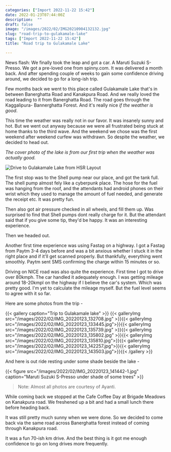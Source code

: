 ```yaml
---
categories: ["Import 2022-11-22 15:42"]
date: 2022-01-23T07:44:00Z
description:  ""
draft: false
image: "/images/2022/02/IMG20210904132132.jpg"
slug: "road-trip-to-gulakamale-lake"
tags: ["Import 2022-11-22 15:42"]
title: "Road trip to Gulakamale Lake"

---
```



News flash: We finally took the leap and got a car. A Maruti Suzuki S-Presso. We got a pre-loved one from spinny.com. It was delivered a month back. And after spending couple of weeks to gain some confidence driving around, we decided to go for a long-ish trip.

Few months back we went to this place called Gulakamale Lake that's in between Banerghatta Road and Kanakpura Road. And we really loved the road leading to it from Banerghatta Road. The road goes through the Kaggalipura- Bannerghatta Forest. And it's really nice _if the weather is good_.

This time the weather was really not in our favor. It was insanely sunny and hot. But we went out anyway because we were all frustrated being stuck at home thanks to the third wave. And the weekend we chose was the first weekend after weekend curfew was withdrawn. So despite the weather, we decided to head out.

_The cover photo of the lake is from our first trip when the weather was actually good._

![Drive to Gulakamale Lake from HSR Layout](/images/2022/02/Screenshot-2022-02-11-at-6.27.44-PM.png)

The first stop was to the Shell pump near our place, and got the tank full. The shell pump almost fely like a cyberpunk place. The hose for the fuel was hanging from the roof, and the attendants had android phones on their wrist which they used to manage the amount of fuel needed, and generate the receipt etc. It was pretty fun.

Then also got air pressure checked in all wheels, and fill them up. Was surprised to find that Shell pumps dont really charge for it. But the attendant said that if you give some tip, they'd be happy. It was an interesting experience.

Then we headed out.

Another first time experience was using Fastag on a highway. I got a Fastag from Paytm 3-4 days before and was a bit anxious whether I stuck it in the right place and if it'll get scanned properly. But thankfully, everything went smoothly. Paytm sent SMS confirming the charge within 15 minutes or so.

Driving on NICE road was also quite the experience. First time I got to drive over 80kmph. The car handled it adequately enough. I was getting mileage around 18-20kmpl on the highway if I believe the car's system. Which was pretty good. I'm yet to calculate the mileage myself. But the fuel level seems to agree with it so far.

Here are some photos from the trip -

{{< gallery caption="Trip to Gulakamale lake" >}}
{{< galleryImg  src="/images/2022/02/IMG_20220123_132708.jpg" >}}{{< galleryImg  src="/images/2022/02/IMG_20220123_133445.jpg">}}{{< galleryImg  src="/images/2022/02/IMG_20220123_135739.jpg" >}}{{< galleryImg  src="/images/2022/02/IMG_20220123_135802.jpg" >}}{{< galleryImg  src="/images/2022/02/IMG_20220123_135810.jpg">}}{{< galleryImg  src="/images/2022/02/IMG_20220123_142257.jpg">}}{{< galleryImg  src="/images/2022/02/IMG_20220123_143503.jpg">}}{{< /gallery >}}

And here is out ride resting under some shade beside the lake -

{{< figure src="/images/2022/02/IMG_20220123_141442-1.jpg" caption="Maruti Suzuki S-Presso under shade of some trees" >}}

> Note: Almost all photos are courtesy of Ayanti.

While coming back we stopped at the Cafe Coffee Day at Brigade Meadows on Kanakpura road. We freshened up a bit and had a small lunch there before heading back.

It was still pretty much sunny when we were done. So we decided to come back via the same road across Banerghatta forest instead of coming through Kanakpura road.

It was a fun 70-ish km drive. And the best thing is it got me enough confidence to go on long drives more frequently.

